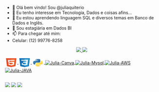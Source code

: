 - 👋 Olá bem vindo! Sou @juliaquiterio
- 👀 Eu tenho interesse em Tecnologia, Dados e coisas afins...
- 🌱 Eu estou aprendendo linguagem SQL e diversos temas em Banco de Dados e Inglês.
- 💞️ Sou estagiária em Dados BI 
- 📫 Para chegar até mim:<br>
-    Celular: (12) 99776-8258

<!---
juliaquiterio/juliaquiterio ✨ visite meu repositório✨, há diversos códigos em linguagens de programação.
--->

<div align="center">
  <a href="https://github.com/juliaquiterio">
  <img height="180em" src="https://github-readme-stats.vercel.app/api?username=juliaquiterio&show_icons=true&theme=theme=dracula&include_all_commits=true&count_private=true"/>
  <img height="180em" src="https://github-readme-stats.vercel.app/api/top-langs/?username=juliaquiterio&layout=compact&langs_count=7&theme=dracula"/>
</div>
<div style="display: inline_block"><br>
  <img align="center" alt="Julia-HTML" height="30" width="40" src="https://raw.githubusercontent.com/devicons/devicon/master/icons/html5/html5-original.svg">
  <img align="center" alt="Julia-CSS" height="30" width="40" src="https://raw.githubusercontent.com/devicons/devicon/master/icons/css3/css3-original.svg">
  <img align="center" alt="Julia-Python" height="30" width="40" src="https://raw.githubusercontent.com/devicons/devicon/master/icons/python/python-original.svg">
  <img align="center" alt="Julia-Canva" height="30" width="40" src="https://cdn.jsdelivr.net/gh/devicons/devicon/icons/canva/canva-original.svg">
  <img align="center" alt="Julia-Mysql" height="30" width="40" src="https://cdn.jsdelivr.net/gh/devicons/devicon/icons/mysql/mysql-original-wordmark.svg">
  <img align="center" alt="Julia-AWS" height="30" width="40" src="https://cdn.jsdelivr.net/gh/devicons/devicon/icons/amazonwebservices/amazonwebservices-original-wordmark.svg">
  <img align="center" alt="Julia-JAVA" height="30" width="40" src="https://cdn.jsdelivr.net/gh/devicons/devicon/icons/java/java-original.svg">
  
</div><br>
  



<div>
  
  <a href = "mailto:juliapquiterio@gmail.com"><img src="https://img.shields.io/badge/-Gmail-%23333?style=for-the-badge&logo=gmail&logoColor=white" target="_blank"></a>
  <a href="https://www.linkedin.com/in/j%C3%BAlia-quit%C3%A9rio-934894205/" target="_blank"><img src="https://img.shields.io/badge/-LinkedIn-%230077B5?style=for-the-badge&logo=linkedin&logoColor=white" target="_blank"></a> 
  <a href="https://www.linkedin.com/in/j%C3%BAlia-quit%C3%A9rio-934894205/" target="_blank"><img src="https://img.shields.io/badge/-LinkedIn-%230077B5?style=for-the-badge&logo=linkedin&logoColor=white" target="_blank"></a> 
  
</div>


          
